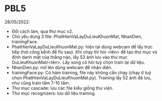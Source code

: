 # PBL5

28/05/2022:
+ Đổi cách làm, qua thư mục v2.
+ Chủ yếu dùng 3 file: PhatHienVaLayDuLieuKhuonMat, NhanDien, trainingFace.
+ PhatHienVaLayDuLieuKhuonMat.py: hiện tại dùng webcam để lấy trực tiếp (hơi cồng kềnh để fix sau). Khi chạy thì hỏi <tên> để tạo thư mục và định danh mặt của thằng nào, lấy 52 ảnh lưu vào thư mục DuLieuKhuonMat/<tên>. Lấy xong có hỏi tuỳ chọn train lại dữ liệu.
+ NhanDien.py: mở lên dùng webcam để nhận diện.
+ trainingFace.py: Có hàm training, file này không cần chạy (chạy ở tuỳ chọn PhatHienVaLayDuLieuKhuonMat.py). Training lấy 52 ảnh đã lưu, như cũng train tầm 7-10 tấm.
+ Thư mục cascade: lưu các file kiểu giống thư viện.
+ Thư mục recognizers: lưu dữ liệu training.
